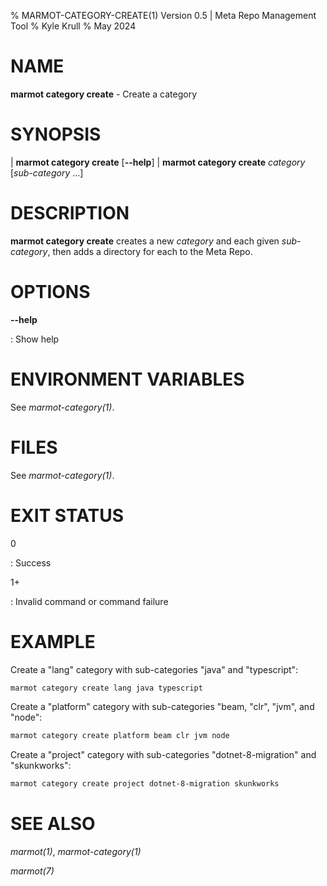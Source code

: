 % MARMOT-CATEGORY-CREATE(1) Version 0.5 | Meta Repo Management Tool
% Kyle Krull
% May 2024

# NAME

**marmot category create** - Create a category

# SYNOPSIS

| **marmot category create** [**\-\-help**]
| **marmot category create** *category* [*sub-category* ...]

# DESCRIPTION

**marmot category create** creates a new *category* and each given *sub-category*, then adds a
directory for each to the Meta Repo.

# OPTIONS

**-\-help**

: Show help

# ENVIRONMENT VARIABLES

See *marmot-category(1)*.

# FILES

See *marmot-category(1)*.

# EXIT STATUS

0

: Success

1+

: Invalid command or command failure

# EXAMPLE

Create a "lang" category with sub-categories "java" and "typescript":

```sh
marmot category create lang java typescript
```

Create a "platform" category with sub-categories "beam, "clr", "jvm", and "node":

```sh
marmot category create platform beam clr jvm node
```

Create a "project" category with sub-categories "dotnet-8-migration" and "skunkworks":

```sh
marmot category create project dotnet-8-migration skunkworks
```

# SEE ALSO

*marmot(1)*, *marmot-category(1)*

*marmot(7)*

